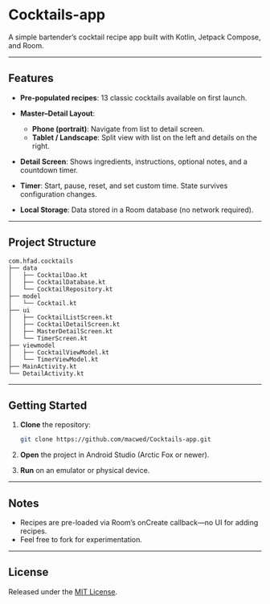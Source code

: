 # Cocktails-app

A simple bartender’s cocktail recipe app built with Kotlin, Jetpack Compose, and Room.

---

## Features

* **Pre-populated recipes**: 13 classic cocktails available on first launch.
* **Master–Detail Layout**:

    * **Phone (portrait)**: Navigate from list to detail screen.
    * **Tablet / Landscape**: Split view with list on the left and details on the right.
* **Detail Screen**: Shows ingredients, instructions, optional notes, and a countdown timer.
* **Timer**: Start, pause, reset, and set custom time. State survives configuration changes.
* **Local Storage**: Data stored in a Room database (no network required).

---

## Project Structure

```
com.hfad.cocktails
├── data
│   ├── CocktailDao.kt
│   ├── CocktailDatabase.kt
│   └── CocktailRepository.kt
├── model
│   └── Cocktail.kt
├── ui
│   ├── CocktailListScreen.kt
│   ├── CocktailDetailScreen.kt
│   ├── MasterDetailScreen.kt
│   └── TimerScreen.kt
├── viewmodel
│   ├── CocktailViewModel.kt
│   └── TimerViewModel.kt
├── MainActivity.kt
└── DetailActivity.kt
```

---

## Getting Started

1. **Clone** the repository:

   ```bash
   git clone https://github.com/macwed/Cocktails-app.git
   ```
2. **Open** the project in Android Studio (Arctic Fox or newer).
3. **Run** on an emulator or physical device.

---

## Notes

* Recipes are pre-loaded via Room’s onCreate callback—no UI for adding recipes.
* Feel free to fork for experimentation.

---

## License

Released under the [MIT License](LICENSE).
